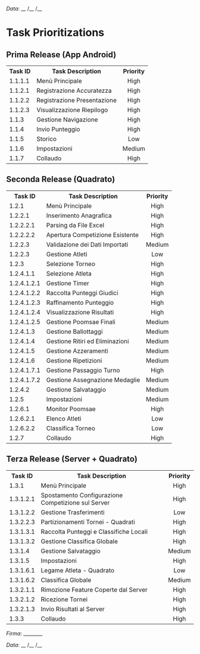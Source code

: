 *Data*: __ /__ /__

# Task Prioritizations

## Prima Release (App Android)
<table>
  <tr>
    <th>Task ID</th>
    <th>Task Description</th>
    <th>Priority</th>
  </tr>
  <tr>
    <td>1.1.1.1</td>
    <td>Menù Principale</td>
    <td align="center">High</td>
  </tr>
  <tr>
    <td>1.1.2.1</td>
    <td>Registrazione Accuratezza</td>
    <td align="center">High</td>
  </tr>
  <tr>
    <td>1.1.2.2</td>
    <td>Registrazione Presentazione</td>
    <td align="center">High</td>
  </tr>
  <tr>
    <td>1.1.2.3</td>
    <td>Visualizzazione Riepilogo</td>
    <td align="center">High</td>
  </tr>
  <tr>
    <td>1.1.3</td>
    <td>Gestione Navigazione</td>
    <td align="center">High</td>
  </tr>
  <tr>
    <td>1.1.4</td>
    <td>Invio Punteggio</td>
    <td align="center">High</td>
  </tr>
  <tr>
    <td>1.1.5</td>
    <td>Storico</td>
    <td align="center">Low</td>
  </tr>
  <tr>
    <td>1.1.6</td>
    <td>Impostazioni</td>
    <td align="center">Medium</td>
  </tr>
  <tr>
    <td>1.1.7</td>
    <td>Collaudo</td>
    <td align="center">High</td>
  </tr>
</table>

## Seconda Release (Quadrato)
<table>
  <tr>
    <th>Task ID</th>
    <th>Task Description</th>
    <th>Priority</th>
  </tr>
  <tr>
    <td>1.2.1</td>
    <td>Menù Principale</td>
    <td align="center">High</td>
  </tr>
  <tr>
    <td>1.2.2.1</td>
    <td>Inserimento Anagrafica</td>
    <td align="center">High</td>
  </tr>
  <tr>
    <td>1.2.2.2.1</td>
    <td>Parsing da File Excel</td>
    <td align="center">High</td>
  </tr>
  <tr>
    <td>1.2.2.2.2</td>
    <td>Apertura Competizione Esistente</td>
    <td align="center">High</td>
  </tr>
  <tr>
    <td>1.2.2.3</td>
    <td>Validazione dei Dati Importati</td>
    <td align="center">Medium</td>
  </tr>
  <tr>
    <td>1.2.2.3</td>
    <td>Gestione Atleti</td>
    <td align="center">Low</td>
  </tr>
  <tr>
    <td>1.2.3</td>
    <td>Selezione Torneo</td>
    <td align="center">High</td>
  </tr>
  <tr>
    <td>1.2.4.1.1</td>
    <td>Selezione Atleta</td>
    <td align="center">High</td>
  </tr>
  <tr>
    <td>1.2.4.1.2.1</td>
    <td>Gestione Timer</td>
    <td align="center">High</td>
  </tr>
  <tr>
    <td>1.2.4.1.2.2</td>
    <td>Raccolta Punteggi Giudici</td>
    <td align="center">High</td>
  </tr>
  <tr>
    <td>1.2.4.1.2.3</td>
    <td>Raffinamento Punteggio</td>
    <td align="center">High</td>
  </tr>
  <tr>
    <td>1.2.4.1.2.4</td>
    <td>Visualizzazione Risultati</td>
    <td align="center">High</td>
  </tr>
  <tr>
    <td>1.2.4.1.2.5</td>
    <td>Gestione Poomsae Finali</td>
    <td align="center">Medium</td>
  </tr>
  <tr>
    <td>1.2.4.1.3</td>
    <td>Gestione Ballottaggi</td>
    <td align="center">Medium</td>
  </tr>
  <tr>
    <td>1.2.4.1.4</td>
    <td>Gestione Ritiri ed Eliminazioni</td>
    <td align="center">Medium</td>
  </tr>
  <tr>
    <td>1.2.4.1.5</td>
    <td>Gestione Azzeramenti</td>
    <td align="center">Medium</td>
  </tr>
  <tr>
    <td>1.2.4.1.6</td>
    <td>Gestione Ripetizioni</td>
    <td align="center">Medium</td>
  </tr>
  <tr>
    <td>1.2.4.1.7.1</td>
    <td>Gestione Passaggio Turno</td>
    <td align="center">High</td>
  </tr>
  <tr>
    <td>1.2.4.1.7.2</td>
    <td>Gestione Assegnazione Medaglie</td>
    <td align="center">Medium</td>
  </tr>
  <tr>
    <td>1.2.4.2</td>
    <td>Gestione Salvataggio</td>
    <td align="center">Medium</td>
  </tr>
  <tr>
    <td>1.2.5</td>
    <td>Impostazioni</td>
    <td align="center">Medium</td>
  </tr>
  <tr>
    <td>1.2.6.1</td>
    <td>Monitor Poomsae</td>
    <td align="center">High</td>
  </tr>
  <tr>
    <td>1.2.6.2.1</td>
    <td>Elenco Atleti</td>
    <td align="center">Low</td>
  </tr>
  <tr>
    <td>1.2.6.2.2</td>
    <td>Classifica Torneo</td>
    <td align="center">Low</td>
  </tr>
  <tr>
    <td>1.2.7</td>
    <td>Collaudo</td>
    <td align="center">High</td>
  </tr>
</table>

## Terza Release (Server + Quadrato)

<table>
  <tr>
    <th>Task ID</th>
    <th>Task Description</th>
    <th>Priority</th>
  </tr>
  <tr>
    <td>1.3.1</td>
    <td>Menù Principale</td>
    <td align="center">High</td>
  </tr>
  <tr>
    <td>1.3.1.2.1</td>
    <td>Spostamento Configurazione Competizione sul Server</td>
    <td align="center">High</td>
  </tr>
    <tr>
    <td>1.3.1.2.2</td>
    <td>Gestione Trasferimenti</td>
    <td align="center">Low</td>
  </tr>
  <tr>
    <td>1.3.2.2.3</td>
    <td>Partizionamenti Tornei - Quadrati</td>
    <td align="center">High</td>
  </tr>
  <tr>
    <td>1.3.1.3.1</td>
    <td>Raccolta Punteggi e Classifiche Locali</td>
    <td align="center">High</td>
  </tr>
  <tr>
    <td>1.3.1.3.2</td>
    <td>Gestione Classifica Globale</td>
    <td align="center">High</td>
  </tr>
  <tr>
    <td>1.3.1.4</td>
    <td>Gestione Salvataggio</td>
    <td align="center">Medium</td>
  </tr>
  <tr>
    <td>1.3.1.5</td>
    <td>Impostazioni</td>
    <td align="center">High</td>
  </tr>
  <tr>
    <td>1.3.1.6.1</td>
    <td>Legame Atleta - Quadrato</td>
    <td align="center">Low</td>
  </tr>
  <tr>
    <td>1.3.1.6.2</td>
    <td>Classifica Globale</td>
    <td align="center">Medium</td>
  </tr>
  <tr>
    <td>1.3.2.1.1</td>
    <td>Rimozione Feature Coperte dal Server</td>
    <td align="center">High</td>
  </tr>
  <tr>
    <td>1.3.2.1.2</td>
    <td>Ricezione Tornei</td>
    <td align="center">High</td>
  </tr>
  <tr>
    <td>1.3.2.1.3</td>
    <td>Invio Risultati al Server</td>
    <td align="center">High</td>
  </tr>
  <tr>
    <td>1.3.3</td>
    <td>Collaudo</td>
    <td align="center">High</td>
  </tr>
</table>

*Firma*: ________

*Data*: __ /__ /__